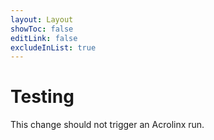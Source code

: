 ```yaml
---
layout: Layout
showToc: false
editLink: false
excludeInList: true
---
```


# Testing

This change should not trigger an Acrolinx run.

<CategoryLinks linkPrefix="3rd_party_notices" where_exp="excludeInList"/>
